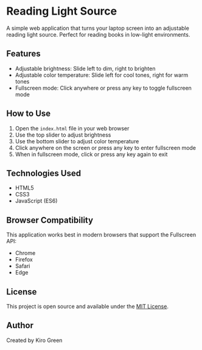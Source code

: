 # Reading Light Source

A simple web application that turns your laptop screen into an adjustable reading light source. Perfect for reading books in low-light environments.

## Features

- Adjustable brightness: Slide left to dim, right to brighten
- Adjustable color temperature: Slide left for cool tones, right for warm tones
- Fullscreen mode: Click anywhere or press any key to toggle fullscreen mode

## How to Use

1. Open the `index.html` file in your web browser
2. Use the top slider to adjust brightness
3. Use the bottom slider to adjust color temperature
4. Click anywhere on the screen or press any key to enter fullscreen mode
5. When in fullscreen mode, click or press any key again to exit

## Technologies Used

- HTML5
- CSS3
- JavaScript (ES6)

## Browser Compatibility

This application works best in modern browsers that support the Fullscreen API:
- Chrome
- Firefox
- Safari
- Edge

## License

This project is open source and available under the [MIT License](https://opensource.org/licenses/MIT).

## Author

Created by Kiro Green
